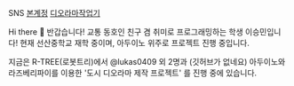 SNS
 [본계정](https://www.instagram.com/1_3_lsm/) [디오라마작업기](https://www.instagram.com/rtree_diorama/)

Hi there 👋
반갑습니다! 교통 동호인 친구 겸 취미로 프로그래밍하는 학생 이승민입니다!
현재 선산중학교 재학 중이며, 아두이노 위주로 프로젝트 진행 중입니다.

지금은 R-TREE(로봇트리)에서 @lukas0409 외 2명과 (깃허브가 없네요)
아두이노와 라즈베리파이를 이용한 '도시 디오라마 제작 프로젝트' 를 진행 중에 있습니다.
